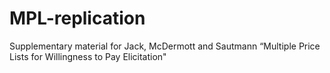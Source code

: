 # MPL-replication
Supplementary material for Jack, McDermott and Sautmann “Multiple Price Lists for Willingness to Pay Elicitation"

